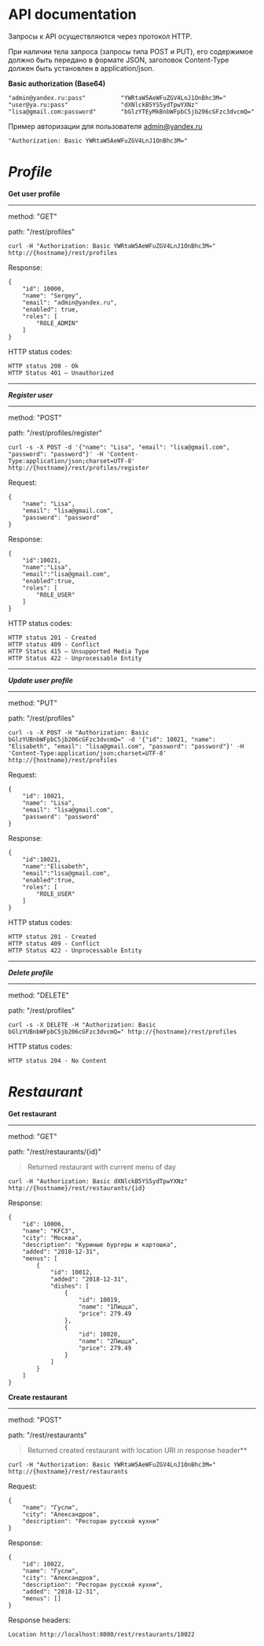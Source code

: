 **API documentation**
==

Запросы к API осуществляются через протокол HTTP.

При наличии тела запроса (запросы типа POST и PUT), его содержимое должно быть передано в формате JSON, заголовок Content-Type должен быть установлен в application/json.

**Basic authorization (Base64)**

    "admin@yandex.ru:pass"          "YWRtaW5AeWFuZGV4LnJ1OnBhc3M="     
    "user@ya.ru:pass"               "dXNlckB5YS5ydTpwYXNz"
    "lisa@gmail.com:password"       "bGlzYTEyMkBnbWFpbC5jb206cGFzc3dvcmQ="

Пример авторизации для пользователя admin@yandex.ru

    "Authorization: Basic YWRtaW5AeWFuZGV4LnJ1OnBhc3M="

_**Profile**_
==

**Get user profile**
***

method: "GET"

path: "/rest/profiles"

    curl -H "Authorization: Basic YWRtaW5AeWFuZGV4LnJ1OnBhc3M=" http://{hostname}/rest/profiles

Response:

    {
        "id": 10000,
        "name": "Sergey",
        "email": "admin@yandex.ru",
        "enabled": true,
        "roles": [
            "ROLE_ADMIN"
        ]
    }
 
HTTP status codes:

    HTTP status 200 - Ok
    HTTP Status 401 – Unauthorized
***

_**Register user**_ 
***

method: "POST"

path: "/rest/profiles/register"

    curl -s -X POST -d '{"name": "Lisa", "email": "lisa@gmail.com", "password": "password"}' -H 'Content-Type:application/json;charset=UTF-8' http://{hostname}/rest/profiles/register

Request:

    {
        "name": "Lisa",
        "email": "lisa@gmail.com",
        "password": "password"
    }
    
 Response:
 
    {
        "id":10021,
        "name":"Lisa",
        "email":"lisa@gmail.com",
        "enabled":true,
        "roles": [
            "ROLE_USER"
        ]
    }
    
HTTP status codes:

    HTTP status 201 - Created
    HTTP status 409 - Conflict
    HTTP Status 415 – Unsupported Media Type
    HTTP Status 422 - Unprocessable Entity
***
_**Update user profile**_ 
***

method: "PUT"

path: "/rest/profiles"

    curl -s -X POST -H "Authorization: Basic bGlzYUBnbWFpbC5jb206cGFzc3dvcmQ=" -d '{"id": 10021, "name": "Elisabeth", "email": "lisa@gmail.com", "password": "password"}' -H 'Content-Type:application/json;charset=UTF-8' http://{hostname}/rest/profiles

Request:

    {
        "id": 10021,
        "name": "Lisa",
        "email": "lisa@gmail.com",
        "password": "password"
    }
    
Response:
 
    {
        "id":10021,
        "name":"Elisabeth",
        "email":"lisa@gmail.com",
        "enabled":true,
        "roles": [
            "ROLE_USER"
        ]
    }
    
HTTP status codes:

    HTTP status 201 - Created
    HTTP status 409 - Conflict
    HTTP Status 422 - Unprocessable Entity

***
_**Delete profile**_ 
***

method: "DELETE"

path: "/rest/profiles"

    curl -s -X DELETE -H "Authorization: Basic bGlzYUBnbWFpbC5jb206cGFzc3dvcmQ=" http://{hostname}/rest/profiles

HTTP status codes:

    HTTP status 204 - No Content

_**Restaurant**_
==

**Get restaurant**
***

method: "GET"

path: "/rest/restaurants/{id}"

>Returned restaurant with current menu of day

    curl -H "Authorization: Basic dXNlckB5YS5ydTpwYXNz" http://{hostname}/rest/restaurants/{id}

Response:

    {
        "id": 10006,
        "name": "KFC3",
        "city": "Москва",
        "description": "Куриные бургеры и картошка",
        "added": "2018-12-31",
        "menus": [
            {
                "id": 10012,
                "added": "2018-12-31",
                "dishes": [
                    {
                        "id": 10019,
                        "name": "1Пицца",
                        "price": 279.49
                    },
                    {
                        "id": 10020,
                        "name": "2Пицца",
                        "price": 279.49
                    }
                ]
            }
        ]
    }

**Create restaurant**
***

method: "POST"

path: "/rest/restaurants"

>Returned created restaurant with location URI in response header**

    curl -H "Authorization: Basic YWRtaW5AeWFuZGV4LnJ1OnBhc3M=" http://{hostname}/rest/restaurants

Request:

    {
        "name": "Гусли",
        "city": "Александров",
        "description": "Ресторан русской кухни"
    }

Response:

    {
        "id": 10022,
        "name": "Гусли",
        "city": "Александров",
        "description": "Ресторан русской кухни",
        "added": "2018-12-31",
        "menus": []
    }
    
Response headers:

    Location http://localhost:8080/rest/restaurants/10022

